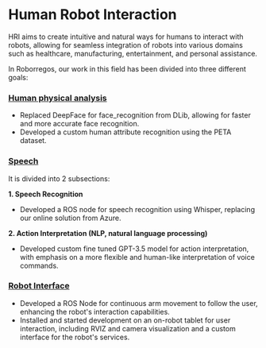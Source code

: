 # Human Robot Interaction
HRI aims to create intuitive and natural ways for humans to interact with robots, allowing for seamless integration of robots into various domains such as healthcare, manufacturing, entertainment, and personal assistance.

In Roborregos, our work in this field has been divided into three different goals:

### [Human physical analysis](/docs/home/Aug%202023%20>%20Present/Human%20Robot%20Interaction/Human%20Physical%20Analysis/Face%20Following.md)
-	Replaced DeepFace for face_recognition from DLib, allowing for faster and more accurate face recognition.
-	Developed a custom human attribute recognition using the PETA dataset.

### [Speech](/docs/home/Aug%202023%20>%20Present/Human%20Robot%20Interaction/Speech/Action%20Interpretation.md)
It is divided into 2 subsections:

  **1.	Speech Recognition**
- Developed a ROS node for speech recognition using Whisper, replacing our online solution from Azure.
  
**2. Action Interpretation (NLP, natural language processing)**
- Developed custom fine tuned GPT-3.5 model for action interpretation, with emphasis on a more flexible and human-like interpretation of voice commands. 

### [Robot Interface](/docs/home/Aug%202023%20>%20Present/Human%20Robot%20Interaction/Robot%20Interface/Display.md)
- Developed a ROS Node for continuous arm movement to follow the user, enhancing the robot's interaction capabilities.
- Installed and started development on an on-robot tablet for user interaction, including RVIZ and camera visualization and a custom interface for the robot's services.
